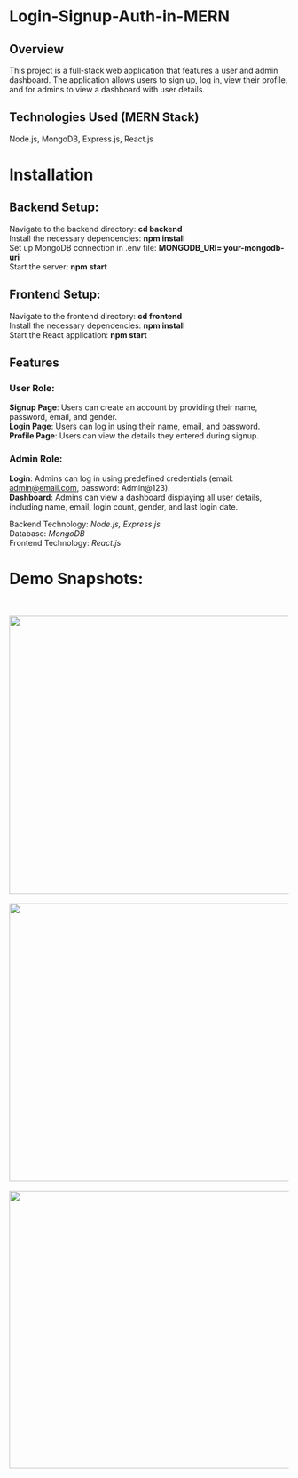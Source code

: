 # Login-Signup-Auth-in-MERN

## Overview

This project is a full-stack web application that features a user and admin dashboard. The application allows users to sign up, log in, view their profile, and for admins to view a dashboard with user details.

## Technologies Used (MERN Stack)

Node.js,
MongoDB,
Express.js,
React.js

# Installation

## Backend Setup:

Navigate to the backend directory: **cd backend** <br>
Install the necessary dependencies: **npm install** <br>
Set up MongoDB connection in .env file: **MONGODB_URI= your-mongodb-uri** <br>
Start the server: **npm start**

## Frontend Setup:

Navigate to the frontend directory: **cd frontend**<br>
Install the necessary dependencies: **npm install**<br>
Start the React application: **npm start**<br>

## Features

### User Role:

**Signup Page**: Users can create an account by providing their name, password, email, and gender.<br>
**Login Page**: Users can log in using their name, email, and password.<br>
**Profile Page**: Users can view the details they entered during signup.<br>

### Admin Role:

**Login**: Admins can log in using predefined credentials (email: admin@email.com, password: Admin@123).<br>
**Dashboard**: Admins can view a dashboard displaying all user details, including name, email, login count, gender, and last login date.<br>

Backend Technology: *Node.js, Express.js*<br>
Database: *MongoDB*<br>
Frontend Technology: *React.js*<br>

# Demo Snapshots:

<br>
<p align="center">
   <img src="https://github.com/user-attachments/assets/96e16a8c-4d9f-43c6-883e-a506fdec61a0" width="800" height="500" /><br><br>
   <img src="https://github.com/user-attachments/assets/b5557a5f-05d0-4731-9129-72564542c112" width="800" height="500" /><br><br>
   <img src="https://github.com/user-attachments/assets/d97b7b87-65f3-45c3-a27f-21bf9cd39a98" width="800" height="500" />
</p>




